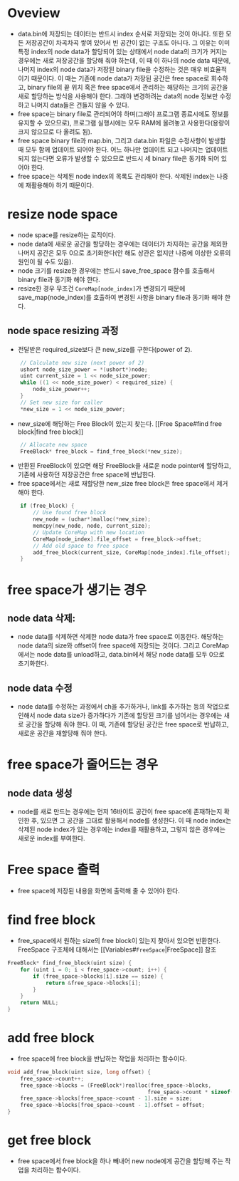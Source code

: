 # Oveview
- data.bin에 저장되는 데이터는 반드시 index 순서로 저장되는 것이 아니다. 또한 모든 저장공간이 차곡차곡 쌓여 있어서 빈 공간이 없는 구조도 아니다. 그 이유는 이미 특정 index의 node data가 할당되어 있는 상태에서 node data의 크기가 커지는 경우에는 새로 저장공간을 할당해 줘야 하는데, 이 때 이 하나의 node data  때문에, 나머지 index의 node data가 저장된 binary file을 수정하는 것은 매우 비효율적이기 때문이다. 이 때는 기존에 node data가 저장된 공간은 free space로 회수하고, binary file의 끝 위치 혹은 free space에서 관리하는 해당하는 크기의 공간을 새로 할당하는 방식을 사용해야 한다. 그래야 변경하려는 data의 node 정보만 수정하고 나머지 data들은 건들지 않을 수 있다. 
- free space는 binary file로 관리되어야 하며(그래야 프로그램 종료시에도 정보를 유지할 수 있으므로), 프로그램 실행시에는 모두 RAM에 올려놓고 사용한다(용량이 크지 않으므로 다 올려도 됨).
- free space binary file과 map.bin, 그리고 data.bin 파일은 수정사항이 발생할 때 모두 함께 업데이트 되어야 한다. 어느 하나만 업데이트 되고 나머지는 업데이트되지 않는다면 오류가 발생할 수 있으므로 반드시 세 binary file은 동기화 되어 있어야 한다. 
- free space는 삭제된 node index의 목록도 관리해야 한다. 삭제된 index는 나중에 재활용해야 하기 때문이다. 

# resize node space
- node space를 resize하는 로직이다. 
- node data에 새로운 공간을 할당하는 경우에는 데이터가 차지하는 공간을 제외한 나머지 공간은 모두 0으로 초기화한다(안 해도 상관은 없지만 나중에 이상한 오류의 원인이 될 수도 있음).
-  node 크기를 resize한 경우에는 반드시 save_free_space 함수를 호출해서 binary file과 동기화 해야 한다. 
-  resize한 경우 무조건 `CoreMap[node_index]`가 변경되기 때문에 save_map(node_index)를 호출하여 변경된 사항을 binary file과 동기화 해야 한다. 
## node space resizing 과정
- 전달받은 required_size보다 큰 new_size를 구한다(power of 2).
```c
    // Calculate new size (next power of 2)
    ushort node_size_power = *(ushort*)node;
    uint current_size = 1 << node_size_power;
    while ((1 << node_size_power) < required_size) {
        node_size_power++;
    }
    // Set new size for caller
    *new_size = 1 << node_size_power;
```
- new_size에 해당하는 Free Block이 있는지 찾는다. [[Free Space#find free block|find free block]]
```c
    // Allocate new space
    FreeBlock* free_block = find_free_block(*new_size);
```
- 반환된 FreeBlock이 있으면 해당 FreeBlock을 새로운 node pointer에 할당하고, 기존에 사용하던 저장공간은 free space에 반납한다. 
- free space에서는 새로 재할당한 new_size free block은 free space에서 제거해야 한다. 
```c
    if (free_block) {
        // Use found free block
        new_node = (uchar*)malloc(*new_size);
        memcpy(new_node, node, current_size);
        // Update CoreMap with new location
        CoreMap[node_index].file_offset = free_block->offset;
        // Add old space to free space
        add_free_block(current_size, CoreMap[node_index].file_offset);
    }
```
# free space가 생기는 경우
## node data 삭제:
- node data를 삭제하면 삭제한 node data가 free space로 이동한다. 해당하는 node data의 size와 offset이 free space에 저장되는 것이다. 그리고 CoreMap에서는 node data를 unload하고, data.bin에서 해당 node data를 모두 0으로 초기화한다. 
## node data 수정
  - node data를 수정하는 과정에서 ch을 추가하거나, link를 추가하는 등의 작업으로 인해서 node data size가 증가하다가 기존에 할당된 크기를 넘어서는 경우에는 새로 공간을 할당해 줘야 한다. 이 때, 기존에 할당된 공간은 free space로 반납하고, 새로운 공간을 재할당해 줘야 한다. 
# free space가 줄어드는 경우
## node data 생성
- node를 새로 만드는 경우에는 먼저 16바이트 공간이 free space에 존재하는지 확인한 후, 있으면 그 공간을 그대로 활용해서 node를 생성한다. 이 때 node index는 삭제된 node index가 있는 경우에는 index를 재활용하고, 그렇지 않은 경우에는 새로운 index를 부여한다. 


# Free space 출력
- free space에 저장된 내용을 화면에 출력해 줄 수 있어야 한다. 

# find free block
- free_space에서 원하는 size의 free block이 있는지 찾아서 있으면 반환한다. FreeSpace 구조체에 대해서는 [[Variables#`FreeSpace`|FreeSpace]] 참조
```c
FreeBlock* find_free_block(uint size) {
    for (uint i = 0; i < free_space->count; i++) {
        if (free_space->blocks[i].size == size) {
            return &free_space->blocks[i];
        }
    }
    return NULL;
}
```
# add free block
- free space에 free block을 반납하는 작업을 처리하는 함수이다. 
```c
void add_free_block(uint size, long offset) {
    free_space->count++;
    free_space->blocks = (FreeBlock*)realloc(free_space->blocks,
                                            free_space->count * sizeof(FreeBlock));
    free_space->blocks[free_space->count - 1].size = size;
    free_space->blocks[free_space->count - 1].offset = offset;
}
```

# get free block
- free space에서 free block을 하나 빼내어 new node에게 공간을 할당해 주는 작업을 처리하는 함수이다. 
```c

```